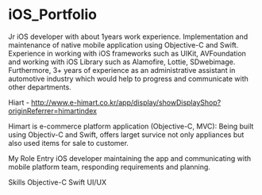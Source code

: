 # iOS_Portfolio

Jr iOS developer with about 1years work experience. Implementation and maintenance of native mobile application using Objective-C and Swift. Experience in working with iOS frameworks such as UIKit, AVFoundation and working with iOS Library such as Alamofire, Lottie, SDwebimage.
Furthermore, 3+ years of experience as an administrative assistant in automotive industry which would help to progress and communicate with other departments.


Hiart - http://www.e-himart.co.kr/app/display/showDisplayShop?originReferrer=himartindex

Himart is e-commerce platform application (Objective-C, MVC): Being built using Objectiv-C and Swift, offers larget survice not only appliances but also used items for sale to customer. 

My Role
Entry iOS developer maintaining the app and communicating with mobile platform team, responding requirements and planning.

Skills
  Objective-C
  Swift
  UI/UX 
